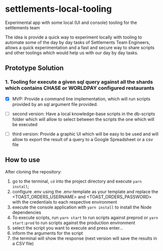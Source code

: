 # settlements-local-tooling

Experimental app with some local (UI and console) tooling for the settlements team

The idea is provide a quick way to experiment locally with tooling to automate some of the
day by day tasks of Settlements Team Engineers, allows a quick experimentation and a fast and secure way
to share scripts and other toolings which would help us with our day by day tasks.


## Prototype Solution

### 1. Tooling for execute a given sql query against all the shards which contains CHASE or WORLDPAY configured restaurants


* [x] MVP: Provide a command line implementation, which will run scripts provided by an sql argument file provided.

* [ ] second version: Have a local knowledge-base scripts in the db-scripts folder which will allow to select between the scripts the one which will be executed

* [ ] third version: Provide a graphic UI which will be easy to be used and will allow to export the result of a query to a Google Spreadsheet or a csv file


## How to use

After cloning the repository:

1. go to the terminal, `cd` into the project directory and execute `yarn install`;
2. configure .env using the .env-template as your template and replace the <TOAST_ORDERS_USERNAME> and <TOAST_ORDERS_PASSWORD> with the credentials to each respective environment
3. execute the console application with `yarn install` to install the Node dependencies
4. To execute scripts, run `yarn start` to run scripts against preprod or `yarn start:prod` to run scripts against the production environment
5. select the script you want to execute and press enter...
6. inform the arguments for the script
7. the terminal will show the response (next version will save the results in a CSV file)

